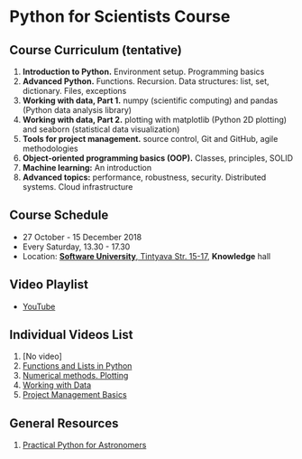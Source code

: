 # Python for Scientists Course

## Course Curriculum (tentative)
1. **Introduction to Python.** Environment setup. Programming basics
2. **Advanced Python.** Functions. Recursion. Data structures: list, set, dictionary. Files, exceptions
3. **Working with data, Part 1.** numpy (scientific computing) and pandas (Python data analysis library)
4. **Working with data, Part 2.** plotting with matplotlib (Python 2D plotting) and seaborn (statistical data visualization)
5. **Tools for project management.** source control, Git and GitHub, agile methodologies
6. **Object-oriented programming basics (OOP).** Classes, principles, SOLID
7. **Machine learning:** An introduction
8. **Advanced topics:** performance, robustness, security. Distributed systems. Cloud infrastructure

## Course Schedule
* 27 October - 15 December 2018
* Every Saturday, 13.30 - 17.30
* Location: [**Software University**, Tintyava Str. 15-17](https://goo.gl/maps/nPmMjDTDQSr), **Knowledge** hall

## Video Playlist
* [YouTube](https://www.youtube.com/playlist?list=PLHOuuMChzBKwtTQR4IKugvKm1Kwio30VD)

## Individual  Videos List
1. [No video]
2. [Functions and Lists in Python](https://www.youtube.com/watch?v=INBfuB8nm3w)
3. [Numerical methods. Plotting](https://www.youtube.com/watch?v=VTDLGReAujk)
4. [Working with Data](https://www.youtube.com/watch?v=NI7rAKRQQJo)
5. [Project Management Basics](https://www.youtube.com/watch?v=KvkYNXcCeNY)

## General Resources
1. [Practical Python for Astronomers](https://python4astronomers.github.io/)
